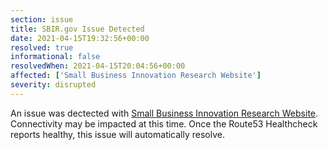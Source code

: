 ```yaml
---
section: issue
title: SBIR.gov Issue Detected
date: 2021-04-15T19:32:56+00:00
resolved: true
informational: false
resolvedWhen: 2021-04-15T20:04:56+00:00
affected: ['Small Business Innovation Research Website']
severity: disrupted
---
```

An issue was dectected with [Small Business Innovation Research Website](https://www.sbir.gov).  Connectivity may be impacted at this time.  Once the Route53 Healthcheck reports healthy, this issue will automatically resolve.
